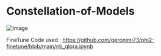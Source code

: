 # Constellation-of-Models

![image](https://github.com/zengdard/Constellation-of-Models/assets/61885397/1a9c3438-04ef-4f24-b6b7-a37f892f1f0b)



FineTune Code used : https://github.com/geronimi73/phi2-finetune/blob/main/nb_qlora.ipynb
